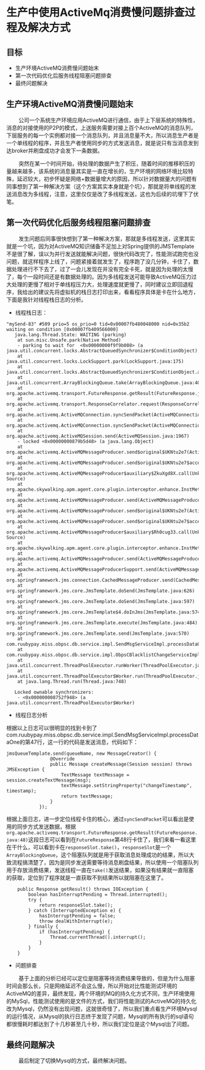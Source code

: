 # 生产中使用ActiveMq消费慢问题排查过程及解决方式

## 目标

- 生产环境ActiveMQ消费慢问题始末
- 第一次代码优化后服务线程阻塞问题排查
- 最终问题解决

## 生产环境ActiveMQ消费慢问题始末

&emsp;&emsp; 公司一个系统生产环境应用ActiveMQ进行通信，由于上下层系统的特殊性，消息的对接使用的P2P的模式，上送服务需要对接上百个ActiveMQ的消息队列，下层服务的每一个实例都对接一个消息队列，并且消息量不大，所以消息生产者是一个单线程的程序，并且生产者使用同步的方式发送消息，就是说只有当消息发到达broker并刷盘成功才会发下一条数据。

&emsp;&emsp; 突然在某一个时间开始，待处理的数据产生了积压，随着时间的推移积压的量越来越多，该系统的消息量其实是一直在增长的，生产环境的网络环境比较特殊，延迟较大，初步怀疑是网络+数据量增大的原因，所以针对数据量大的问题有同事想到了第一种解决方案（这个方案其实本身就是个坑），那就是将单线程的发送消息改为多线程，注意，这里仅仅是改了多线程发送，这也为后续的坑埋下了伏笔。

## 第一次代码优化后服务线程阻塞问题排查

&emsp;&emsp; 发生问题后同事很快想到了第一种解决方案，那就是多线程发送，这里其实就是一个坑，因为对ActiveMQ知识储备不足加上对Spring提供的JMSTemplate不是很了解，误以为并行发送就能解决问题，很快代码改完了，性能测试跑完也没问题，就这样程序上线了，问题紧接着就发生了，程序跑了没几分钟，卡住了，数据处理进行不下去了，过了一会儿发现在并没有完全卡死，就是因为处理的太慢了，每个一段时间还是有数据处理的。因为多线程发送可能导致ActiveMQ压力过大处理的更慢了相对于单线程压力大，处理速度就更慢了，同时建议立即回退程序，我给出的建议先将虚拟机的栈日志打印出来，看看程序具体是卡在什么地方，下面是我针对线程栈日志的分析。

- 线程栈日志：

```
"mySend-83" #509 prio=5 os_prio=0 tid=0x00007fb480048000 nid=0x35b2 waiting on condition [0x00007fb409566000]
   java.lang.Thread.State: WAITING (parking)
	at sun.misc.Unsafe.park(Native Method)
	- parking to wait for  <0x00000000f9f9b008> (a java.util.concurrent.locks.AbstractQueuedSynchronizer$ConditionObject)
	at java.util.concurrent.locks.LockSupport.park(LockSupport.java:175)
	at java.util.concurrent.locks.AbstractQueuedSynchronizer$ConditionObject.await(AbstractQueuedSynchronizer.java:2039)
	at java.util.concurrent.ArrayBlockingQueue.take(ArrayBlockingQueue.java:403)
	at org.apache.activemq.transport.FutureResponse.getResult(FutureResponse.java:48)
	at org.apache.activemq.transport.ResponseCorrelator.request(ResponseCorrelator.java:87)
	at org.apache.activemq.ActiveMQConnection.syncSendPacket(ActiveMQConnection.java:1382)
	at org.apache.activemq.ActiveMQConnection.syncSendPacket(ActiveMQConnection.java:1319)
	at org.apache.activemq.ActiveMQSession.send(ActiveMQSession.java:1967)
	- locked <0x00000000879b5d48> (a java.lang.Object)
	at org.apache.activemq.ActiveMQMessageProducer.send$original$UKNtu2e7(ActiveMQMessageProducer.java:288)
	at org.apache.activemq.ActiveMQMessageProducer.send$original$UKNtu2e7$accessor$V5Iy6ePf(ActiveMQMessageProducer.java)
	at org.apache.activemq.ActiveMQMessageProducer$auxiliary$ZkuXgd8X.call(Unknown Source)
	at org.apache.skywalking.apm.agent.core.plugin.interceptor.enhance.InstMethodsInter.intercept(InstMethodsInter.java:93)
	at org.apache.activemq.ActiveMQMessageProducer.send(ActiveMQMessageProducer.java)
	at org.apache.activemq.ActiveMQMessageProducer.send$original$UKNtu2e7(ActiveMQMessageProducer.java:223)
	at org.apache.activemq.ActiveMQMessageProducer.send$original$UKNtu2e7$accessor$V5Iy6ePf(ActiveMQMessageProducer.java)
	at org.apache.activemq.ActiveMQMessageProducer$auxiliary$Rh0cug33.call(Unknown Source)
	at org.apache.skywalking.apm.agent.core.plugin.interceptor.enhance.InstMethodsInter.intercept(InstMethodsInter.java:93)
	at org.apache.activemq.ActiveMQMessageProducer.send(ActiveMQMessageProducer.java)
	at org.apache.activemq.ActiveMQMessageProducerSupport.send(ActiveMQMessageProducerSupport.java:269)
	at org.springframework.jms.connection.CachedMessageProducer.send(CachedMessageProducer.java:181)
	at org.springframework.jms.core.JmsTemplate.doSend(JmsTemplate.java:626)
	at org.springframework.jms.core.JmsTemplate.doSend(JmsTemplate.java:597)
	at org.springframework.jms.core.JmsTemplate$4.doInJms(JmsTemplate.java:574)
	at org.springframework.jms.core.JmsTemplate.execute(JmsTemplate.java:484)
	at org.springframework.jms.core.JmsTemplate.send(JmsTemplate.java:570)
	at com.ruubypay.miss.obpsc.db.service.impl.SendMsgServiceImpl.processDataOne(SendMsgServiceImpl.java:47)
	at com.ruubypay.miss.obpsc.db.service.impl.ObpsCBlacklistChangeServiceImpl$2.run(ObpsCBlacklistChangeServiceImpl.java:172)
	at java.util.concurrent.ThreadPoolExecutor.runWorker(ThreadPoolExecutor.java:1149)
	at java.util.concurrent.ThreadPoolExecutor$Worker.run(ThreadPoolExecutor.java:624)
	at java.lang.Thread.run(Thread.java:748)

   Locked ownable synchronizers:
	- <0x000000008752f948> (a java.util.concurrent.ThreadPoolExecutor$Worker)
```

- 线程日志分析

根据以上日志可以很明显的找到卡到了com.ruubypay.miss.obpsc.db.service.impl.SendMsgServiceImpl.processDataOne的第47行，这一行的代码是发送消息，代码如下：
```
jmsQueueTemplate.send(queueName, new MessageCreator() {
				@Override
				public Message createMessage(Session session) throws JMSException {
					TextMessage textMessage = session.createTextMessage(msg);
					textMessage.setStringProperty("changeTimestamp", timestamp);
					return textMessage;
				}
			});
```

根据上面日志，进一步定位线程卡住的核心，通过`syncSendPacket`可以看出是使用的同步方式发送数据，根据`org.apache.activemq.transport.FutureResponse.getResult(FutureResponse.java:48)`这段日志可以看到在`FutureResponse`第48行卡住了，我们来看一看这里在干什么，可以看到卡在`responseSlot.take()`，`responseSlot`是一个`ArrayBlockingQueue`，这个阻塞队列就是用于获取消息处理成功的结果，所以大致流程搞清楚了，因为是同步发送需要等待消息刷盘结果，所以使用一个阻塞队列用于存放消费结果，发送线程一直在`take()`发送结果，如果没有结果就一直阻塞的获取，定位到了程序就是一直获取不到结果所以就阻塞在这里了。

```
    public Response getResult() throws IOException {
        boolean hasInterruptPending = Thread.interrupted();
        try {
            return responseSlot.take();
        } catch (InterruptedException e) {
            hasInterruptPending = false;
            throw dealWithInterrupt(e);
        } finally {
            if (hasInterruptPending) {
                Thread.currentThread().interrupt();
            }
        }
    }
```

- 问题排查

&emsp;&emsp; 基于上面的分析已经可以定位是阻塞等待消费结果导致的，但是为什么阻塞时间会那么长，只是网络延迟不会这么慢，所以开始对比性能测试环境的ActiveMQ的差异，最终发现，两个环境的MQ的持久化方式不同，生产环境使用的MySql，性能测试使用的是文件的方式，我们将性能测试的ActiveMQ的持久化改为Mysql，仍然没有出现问题，这就很奇怪了，所以我们重点看生产环境Mysql的运行情况，从Mysql的执行日志终于发现了问题，Mysql的所有执行的sql语句都很慢耗时都达到了十几秒甚至几十秒，所以我们定位是这个Mysql出了问题。

## 最终问题解决

&emsp;&emsp; 最后制定了切换Mysql的方式，最终解决问题。